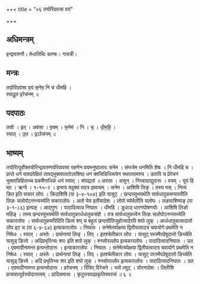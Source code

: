+++
title = "०६ तयोरिदवसा वयं"

+++
## अधिमन्त्रम्
इन्द्रावरुणौ। मेधातिथिः काण्वः। गायत्री।

## मन्त्रः
तयो॒रिदव॑सा व॒यं स॒नेम॒ नि च॑ धीमहि ।  
स्यादु॒त प्र॒रेच॑नम् ॥

## पदपाठः
तयोः॑ । इत् । अव॑सा । व॒यम् । स॒नेम॑ । नि । च॒ । धी॒म॒हि॒ ।  
स्यात् । उ॒त । प्र॒ऽरेच॑नम् ॥

## भाष्यम्
तयोरित्पूर्वोक्तयोरिन्द्रावरुणयोरेवावसा रक्षणेन वयमनुष्ठातारः सनेम । संभजेम धनमिति शेषः । नि धीमहि च । प्राप्ते धने यावदपेक्षितं तावद्भुक्त्वाततोऽवशिष्ठ धनं क्वचिन्निधिरूपेण स्थापयामश्च । उतापि च प्रेरेचनं भुक्तान्निहिताच्च प्रकर्षेणाधिकं धनं स्यात् । संपद्यतां ॥ अवसा । असुन् । नित्त्वादाद्युदात्तः । वयम् । यूयं हि ष्ठा । ऋग्वे । १-१५-२ । इत्यत्र यदुक्तं तदत्र द्रष्वव्यम् । सनेम । आशिषि लिङ् । तस्य मस् । नित्यं ङित इति सकार लोपः । किदाशिषि (पा ३-४-१०४) इति यासुट् । छन्दस्युभयथेति सार्वधातुकमप्यस्तीति लिङः सलोपोऽनन्त्यस्येति सकारलोपः । अतो येय इतीयादेशः । लोपो व्योर्वलीति यलोपः । लङ्याशिष्यङ् (पा ३-१-८६) इत्यङ् । आद्गुणः । पादादित्वान्न निघातः । धीमहि । डुधाञ् धारणपोषणयोः । आशिषि लिङो महिङ् । तस्य छन्दस्युभयथेति सार्वधातुकार्धधातुकसंज्ञे । तत्र सार्वधातुकत्वेन लिङः सलोपोऽनन्त्यस्येति सकारलोपः । सार्वधातुकमपिदिति ङित्वं शप् च बहुलं छन्दसीतिजुहोत्यादेरपि शपो लुक् । आर्धधातुकत्वादातो लोप इट च (पा ६-४-६४) इत्याकारलोपः । निघातः । सनेमेत्यपेक्षया द्वितीयत्वादत्र चवायोगे प्रथमेति न निषेधः । स्यात् । अस्तेः । प्रार्थनायां लिङ् । तिप् । इतश्चेतीकार लोपः । यासुट् परस्मैपदेषूदात्तो ङिच्चेति यासुड् ङित्त्वे । अदिप्रभृतिभ्यः शपः इति शपो लुक् । श्नसोरल्लोप इत्यकारलोपः । पादादित्वादनिघातः । उत । एवमादीनामन्त इत्यन्तोदात्तः । इत्याकारलोपः । निघातः । सनेमेत्यपेक्षया द्वितीयत्वादत्र चवायोगे प्रथमेति न निषेधः । स्यात् । अस्तेः । प्रार्थनायां लिङ् । तिप् । इतश्चेतीकार लोपः । यासुट् परस्मैपदेषूदात्तो ङिच्चेति यासुड् ङित्त्वे । अदि प्रभृतिभ्यः शप इति शपो लुक् । श्नसोरल्लोप इत्यकारलोपः । पादादित्वादनिघातः । उत । एवमादीनामन्त इत्यन्तोदात्तः । प्ररेचनम् । रिचिर् विरेचने । भावे ल्युट् । योरनादेशः । लितीशि प्रत्ययात्पूर्वस्योदात्तत्वम् । प्रादिसमासः । कृदुत्तरपदप्रकृतिस्वरत्वं ॥ ६ ॥